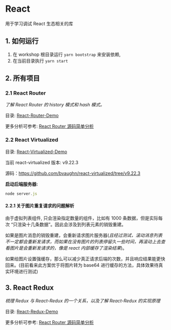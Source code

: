 # React

用于学习调试 React 生态相关的库

## 1. 如何运行

1. 在 workshop 根目录运行 `yarn bootstrap` 来安装依赖,
2. 在当前目录执行 `yarn start`


## 2. 所有项目

### 2.1 React Router

*了解 React Router 的 history 模式和 hash 模式。*

目录: [React-Router-Demo](./src/react-router-demo)

更多分析可参考: [React Router 源码简单分析](https://yes-1-am.gitbook.io/blog/react-kai-fa-shi-jian/reactrouter-yuan-ma-jian-dan-fen-xi)

### 2.2 React Virtualized

目录: [React-Virtualized-Demo](./src/react-virtualized-demo)

当前 react-virtualized 版本: v9.22.3

源码：https://github.com/bvaughn/react-virtualized/tree/v9.22.3

**启动后端服务器:**
```js
node server.js
```

#### 2.2.1 关于图片重复请求的问题解析

由于虚拟列表组件, 只会渲染指定数量的组件，比如有 1000 条数据，但是实际每次 “只渲染十几条数据”。因此会涉及到列表元素的销毁重建。  

如果是图片消息的销毁重建，会重新请求图片服务器(*且经过测试，滚动消息列表不一定都会重新发请求，而如果在没有图片的列表停留久一些时间，再滚动上去查看图片是会重新发请求的，像是 react 内部缓存了渲染结果*)。

如果给图片设置强缓存，那么可以减少真正请求后端的次数，并且响应结果能更快回来。(目前看来此方案优于将图片转为 base64 进行缓存的方法，具体效果待真实环境进行测试)

## 3. React Redux

*梳理 Redux 与 React-Redux 的一个关系，以及了解 React-Redux 的实现原理*

目录: [React-Redux-Demo](./src/react-redux-demo)

更多分析可参考: [React Router 源码简单分析](https://yes-1-am.gitbook.io/blog/react-kai-fa-shi-jian/reactredux-yuan-ma-jian-dan-fen-xi)
